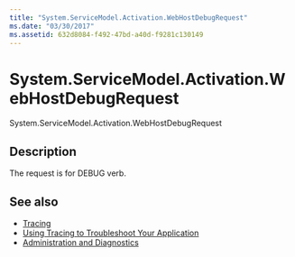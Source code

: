```yaml
---
title: "System.ServiceModel.Activation.WebHostDebugRequest"
ms.date: "03/30/2017"
ms.assetid: 632d8084-f492-47bd-a40d-f9281c130149
---
```

# System.ServiceModel.Activation.WebHostDebugRequest
System.ServiceModel.Activation.WebHostDebugRequest  
  
## Description  
 The request is for DEBUG verb.  
  
## See also

- [Tracing](index.md)
- [Using Tracing to Troubleshoot Your Application](using-tracing-to-troubleshoot-your-application.md)
- [Administration and Diagnostics](../index.md)
